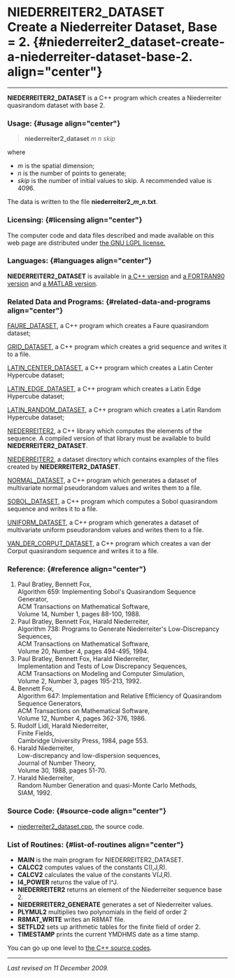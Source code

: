 NIEDERREITER2\_DATASET\
Create a Niederreiter Dataset, Base = 2. {#niederreiter2_dataset-create-a-niederreiter-dataset-base-2. align="center"}
========================================

------------------------------------------------------------------------

**NIEDERREITER2\_DATASET** is a C++ program which creates a Niederreiter
quasirandom dataset with base 2.

### Usage: {#usage align="center"}

> **niederreiter2\_dataset** *m* *n* *skip*

where

-   *m* is the spatial dimension;
-   *n* is the number of points to generate;
-   *skip* is the number of initial values to skip. A recommended value
    is 4096.

The data is written to the file **niederreiter2\_*m*\_*n*.txt**.

### Licensing: {#licensing align="center"}

The computer code and data files described and made available on this
web page are distributed under [the GNU LGPL
license.](../../txt/gnu_lgpl.txt)

### Languages: {#languages align="center"}

**NIEDERREITER2\_DATASET** is available in [a C++
version](../../master/niederreiter2_dataset/niederreiter2_dataset.md)
and [a FORTRAN90
version](../../f_src/niederreiter2_dataset/niederreiter2_dataset.md)
and [a MATLAB
version](../../m_src/niederreiter2_dataset/niederreiter2_dataset.md).

### Related Data and Programs: {#related-data-and-programs align="center"}

[FAURE\_DATASET](../../master/faure_dataset/faure_dataset.md), a C++
program which creates a Faure quasirandom dataset;

[GRID\_DATASET](../../master/grid_dataset/grid_dataset.md), a C++
program which creates a grid sequence and writes it to a file.

[LATIN\_CENTER\_DATASET](../../master/latin_center_dataset/latin_center_dataset.md),
a C++ program which creates a Latin Center Hypercube dataset;

[LATIN\_EDGE\_DATASET](../../master/latin_edge_dataset/latin_edge_dataset.md),
a C++ program which creates a Latin Edge Hypercube dataset;

[LATIN\_RANDOM\_DATASET](../../master/latin_random_dataset/latin_random_dataset.md),
a C++ program which creates a Latin Random Hypercube dataset;

[NIEDERREITER2](../../master/niederreiter2/niederreiter2.md), a C++
library which computes the elements of the sequence. A compiled version
of that library must be available to build **NIEDERREITER2\_DATASET**.

[NIEDERREITER2](../../datasets/niederreiter2/niederreiter2.md), a
dataset directory which contains examples of the files created by
**NIEDERREITER2\_DATASET**.

[NORMAL\_DATASET](../../master/normal_dataset/normal_dataset.md), a
C++ program which generates a dataset of multivariate normal
pseudorandom values and writes them to a file.

[SOBOL\_DATASET](../../master/sobol_dataset/sobol_dataset.md), a C++
program which computes a Sobol quasirandom sequence and writes it to a
file.

[UNIFORM\_DATASET](../../master/uniform_dataset/uniform_dataset.md),
a C++ program which generates a dataset of multivariate uniform
pseudorandom values and writes them to a file.

[VAN\_DER\_CORPUT\_DATASET](../../master/van_der_corput_dataset/van_der_corput_dataset.md),
a C++ program which creates a van der Corput quasirandom sequence and
writes it to a file.

### Reference: {#reference align="center"}

1.  Paul Bratley, Bennett Fox,\
    Algorithm 659: Implementing Sobol's Quasirandom Sequence Generator,\
    ACM Transactions on Mathematical Software,\
    Volume 14, Number 1, pages 88-100, 1988.
2.  Paul Bratley, Bennett Fox, Harald Niederreiter,\
    Algorithm 738: Programs to Generate Niederreiter's Low-Discrepancy
    Sequences,\
    ACM Transactions on Mathematical Software,\
    Volume 20, Number 4, pages 494-495, 1994.
3.  Paul Bratley, Bennett Fox, Harald Niederreiter,\
    Implementation and Tests of Low Discrepancy Sequences,\
    ACM Transactions on Modeling and Computer Simulation,\
    Volume 2, Number 3, pages 195-213, 1992.
4.  Bennett Fox,\
    Algorithm 647: Implementation and Relative Efficiency of Quasirandom
    Sequence Generators,\
    ACM Transactions on Mathematical Software,\
    Volume 12, Number 4, pages 362-376, 1986.
5.  Rudolf Lidl, Harald Niederreiter,\
    Finite Fields,\
    Cambridge University Press, 1984, page 553.
6.  Harald Niederreiter,\
    Low-discrepancy and low-dispersion sequences,\
    Journal of Number Theory,\
    Volume 30, 1988, pages 51-70.
7.  Harald Niederreiter,\
    Random Number Generation and quasi-Monte Carlo Methods,\
    SIAM, 1992.

### Source Code: {#source-code align="center"}

-   [niederreiter2\_dataset.cpp](niederreiter2_dataset.cpp), the source
    code.

### List of Routines: {#list-of-routines align="center"}

-   **MAIN** is the main program for NIEDERREITER2\_DATASET.
-   **CALCC2** computes values of the constants C(I,J,R).
-   **CALCV2** calculates the value of the constants V(J,R).
-   **I4\_POWER** returns the value of I\^J.
-   **NIEDERREITER2** returns an element of the Niederreiter sequence
    base 2.
-   **NIEDERREITER2\_GENERATE** generates a set of Niederreiter values.
-   **PLYMUL2** multiplies two polynomials in the field of order 2
-   **R8MAT\_WRITE** writes an R8MAT file.
-   **SETFLD2** sets up arithmetic tables for the finite field of
    order 2.
-   **TIMESTAMP** prints the current YMDHMS date as a time stamp.

You can go up one level to [the C++ source codes](../cpp_src.md).

------------------------------------------------------------------------

*Last revised on 11 December 2009.*
